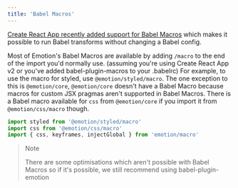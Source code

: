 ```yaml
---
title: 'Babel Macros'
---
```


[Create React App recently added support for Babel Macros](https://reactjs.org/blog/2018/10/01/create-react-app-v2.html) which makes it possible to run Babel transforms without changing a Babel config.

Most of Emotion's Babel Macros are available by adding `/macro` to the end of the import you'd normally use. (assuming you're using Create React App v2 or you've added babel-plugin-macros to your .babelrc) For example, to use the macro for styled, use `@emotion/styled/macro`. The one exception to this is `@emotion/core`, `@emotion/core` doesn't have a Babel Macro because macros for custom JSX pragmas aren't supported in Babel Macros. There is a Babel macro available for `css` from `@emotion/core` if you import it from `@emotion/css/macro` though.

```jsx
import styled from '@emotion/styled/macro'
import css from '@emotion/css/macro'
import { css, keyframes, injectGlobal } from 'emotion/macro'
```

> Note
>
> There are some optimisations which aren't possible with Babel Macros so if it's possible, we still recommend using babel-plugin-emotion
